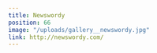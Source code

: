 ```yaml
---
title: Newswordy
position: 66
image: "/uploads/gallery__newswordy.jpg"
link: http://newswordy.com/
---
```


